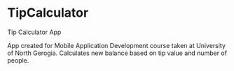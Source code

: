 # TipCalculator
Tip Calculator App

App created for Mobile Application Development course taken at University of North Gerogia. 
Calculates new balance based on tip value and number of people.

